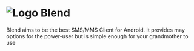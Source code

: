 # ![Logo](https://github.com/untappedkegg/Blend/tree/master/mobile/src/main/res/drawable-xxhdpi/ic_launcher.png) Blend

Blend aims to be the best SMS/MMS Client for Android. It provides may options for the power-user but is simple enough for your grandmother to use
